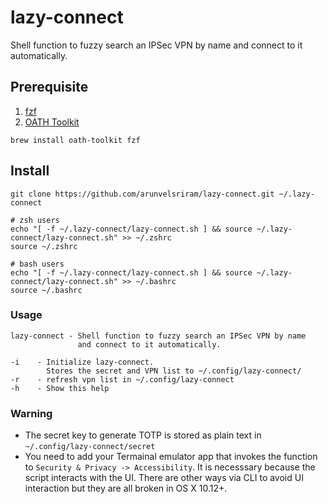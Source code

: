 # lazy-connect

Shell function to fuzzy search an IPSec VPN by name and connect to it automatically.

## Prerequisite

1. [fzf](https://github.com/junegunn/fzf)
2. [OATH Toolkit](https://www.nongnu.org/oath-toolkit/index.html)

```
brew install oath-toolkit fzf
```

## Install

```
git clone https://github.com/arunvelsriram/lazy-connect.git ~/.lazy-connect
```

```
# zsh users
echo "[ -f ~/.lazy-connect/lazy-connect.sh ] && source ~/.lazy-connect/lazy-connect.sh" >> ~/.zshrc
source ~/.zshrc
```

```
# bash users
echo "[ -f ~/.lazy-connect/lazy-connect.sh ] && source ~/.lazy-connect/lazy-connect.sh" >> ~/.bashrc
source ~/.bashrc
```

### Usage

```
lazy-connect - Shell function to fuzzy search an IPSec VPN by name
               and connect to it automatically.

-i    - Initialize lazy-connect.
        Stores the secret and VPN list to ~/.config/lazy-connect/
-r    - refresh vpn list in ~/.config/lazy-connect
-h    - Show this help
```

### Warning

- The secret key to generate TOTP is stored as plain text in `~/.config/lazy-connect/secret`
- You need to add your Termainal emulator app that invokes the function to `Security & Privacy -> Accessibility`. It is
  necesssary because the script interacts with the UI. There are other ways via CLI to avoid UI interaction but
  they are all broken in OS X 10.12+.
